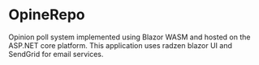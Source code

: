 # OpineRepo
Opinion poll system implemented using Blazor WASM and hosted on the ASP.NET core platform. 
This application uses radzen blazor UI and SendGrid for email services.
